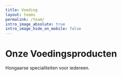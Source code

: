 ```yaml
---
title: Voeding
layout: teams
permalink: /team/
intro_image_absolute: true
intro_image_hide_on_mobile: false
---
```


# Onze Voedingsproducten

Hongaarse specialiteiten voor iedereen.
